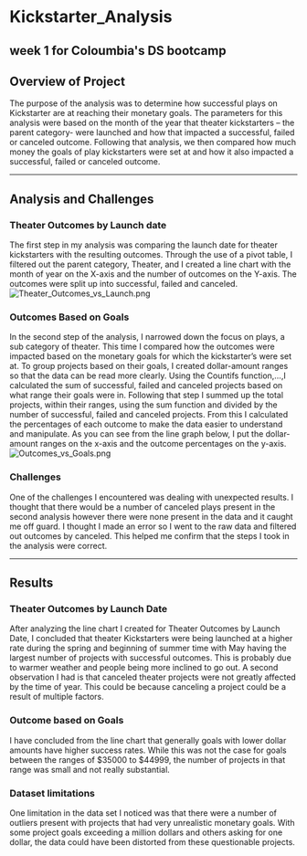 # Kickstarter_Analysis

week 1 for Coloumbia's DS bootcamp
---
## Overview of Project
The purpose of the analysis was to determine how successful plays on Kickstarter are at reaching their monetary goals. The parameters for this analysis were based on the month of the year that theater kickstarters – the parent category- were launched and how that impacted a successful, failed or canceled outcome. Following that analysis, we then compared how much money the goals of play kickstarters were set at and how it also impacted a successful, failed or canceled outcome.

---
## Analysis and Challenges
### Theater Outcomes by Launch date 
The first step in my analysis was comparing the launch date for theater kickstarters with the resulting outcomes. Through the use of a pivot table, I filtered out the parent category, Theater, and I created a line chart with the month of year on the X-axis and the number of outcomes on the Y-axis. The outcomes were split up into successful, failed and canceled.
![Theater_Outcomes_vs_Launch.png](https://user-images.githubusercontent.com/48603147/138617957-ca5dc715-8d9d-4f68-b32f-5bdcc37fae3c.png)
### Outcomes Based on Goals
In the second step of the analysis, I narrowed down the focus on plays, a sub category of theater. This time I compared how the outcomes were impacted based on the monetary goals for which the kickstarter’s were set at. To group projects based on their goals, I created dollar-amount ranges so that the data can be read more clearly. Using the Countifs function,…,I calculated the sum of successful, failed and canceled projects based on what range their goals were in. Following that step I summed up the total projects, within their ranges, using the sum function and divided by the number of successful, failed and canceled projects. From this I calculated the percentages of each outcome to make the data easier to understand and manipulate. As you can see from the line graph below, I put the dollar-amount ranges on the x-axis and the outcome percentages on the y-axis. 
![Outcomes_vs_Goals.png](https://user-images.githubusercontent.com/48603147/138618042-3912440b-ffe0-48aa-ac2d-ae55b38eb0f4.png)

### Challenges
One of the challenges I encountered was dealing with unexpected results. I thought that there would be a number of canceled plays present in the second analysis however there were none present in the data and it caught me off guard. I thought I made an error so I went to the raw data and filtered out outcomes by canceled. This helped me confirm that the steps I took in the analysis were correct.

---
## Results
### Theater Outcomes by Launch Date
After analyzing the line chart I created for Theater Outcomes by Launch Date, I concluded that theater Kickstarters were being launched at a higher rate during the spring and beginning of summer time with May having the largest number of projects with successful outcomes. This is probably due to warmer weather and people being more inclined to go out. A second observation I had is that canceled theater projects were not greatly affected by the time of year. This could be because canceling a project could be a result of multiple factors.
### Outcome based on Goals 
I have concluded from the line chart that generally goals with lower dollar amounts have higher success rates. While this was not the case for goals between the ranges of $35000 to $44999, the number of projects in that range was small and not really substantial.

### Dataset limitations
One limitation in the data set I noticed was that there were a number of outliers present with projects that had very unrealistic monetary goals. With some project goals exceeding a million dollars and others asking for one dollar, the data could have been distorted from these questionable projects. 

